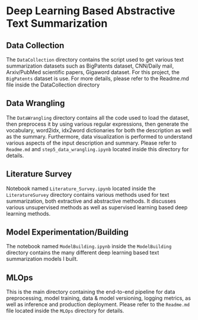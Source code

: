 # Deep Learning Based Abstractive Text Summarization

## Data Collection
The `DataCollection` directory contains the script used to get various text summarization datasets such as BigPatents dataset, CNN/Daily mail, Arxiv/PubMed scientific papers, Gigaword dataset. For this project, the `BigPatents` dataset is use. For more details, please refer to the Readme.md file inside the DataCollection directory

## Data Wrangling
The `DataWrangling` directory contains all the code used to load the dataset, then preprocess it by using various regular expressions, then generate the vocabulary, word2idx, idx2word dictionaries for both the description as well as the summary. Furthermore, data visualization is performed to understand various aspects of the input description and summary. Please refer to `Readme.md` and `step5_data_wrangling.ipynb` located inside this directory for details. 

## Literature Survey
Notebook named `Literature_Survey.ipynb` located inside the `LiteratureSurvey` directory contains various methods used for text summarization, both extractive and abstractive methods. It discusses various unsupervised methods as well as supervised learning based deep learning methods.

## Model Experimentation/Building
The notebook named `ModelBuilding.ipynb` inside the `ModelBuilding` directory contains the many different deep learning based text summarization models I built.

## MLOps
This is the main directory containing the end-to-end pipeline for data preprocessing, model training, data & model versioning, logging metrics, as well as inference and production deployment. Please refer to the `Readme.md` file located inside the `MLOps` directory for details.
